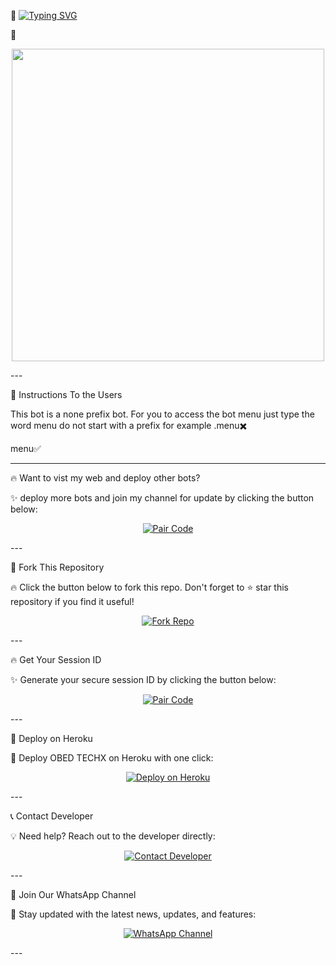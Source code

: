 🌟 <a href="https://git.io/typing-svg"><img src="https://readme-typing-svg.demolab.com?font=Black+Ops+One&size=100&pause=1000&color=FF0000&center=true&width=1000&height=200&lines=OBED-TECHX-V5.0" alt="Typing SVG" /></a>
  </p> 🌟

<p align="center">
  <img src="https://files.catbox.moe/67ln01.jpg" width="500"/>
</p>
---

📌 Instructions To the Users

This bot is a none prefix bot. For you to access the bot menu just type the word menu do not start with a prefix for example .menu✖️

menu✅


---

🔥 Want to vist my web and deploy other bots?

✨ deploy more bots and join my channel for update  by clicking the button below:

<p align="center">
  <a href="https://obed-webs-3.onrender.com/" target="_blank">
    <img alt="Pair Code" src="https://img.shields.io/badge/CLICK HERE-⚡ GET YOUR BOT NOW ⚡-gold?style=for-the-badge&logo=whatsapp&logoColor=white&labelColor=black"/>
  </a>
</p>
---

📌 Fork This Repository

🔥 Click the button below to fork this repo. Don't forget to ⭐ star this repository if you find it useful!

<p align="center">
  <a href="https://github.com/Trippleo1802/OBED-TECHX1/fork" target="_blank">
    <img alt="Fork Repo" src="https://img.shields.io/badge/FORK REPO-🔥 CLICK HERE 🔥-blue?style=for-the-badge&logo=github&logoColor=white&labelColor=black"/>
  </a>
</p>
---

🔥 Get Your Session ID

✨ Generate your secure session ID by clicking the button below:

<p align="center">
  <a href="https://paircodetechx.onrender.com/" target="_blank">
    <img alt="Pair Code" src="https://img.shields.io/badge/PAIR CODE-⚡ GET CODE NOW ⚡-gold?style=for-the-badge&logo=whatsapp&logoColor=white&labelColor=black"/>
  </a>
</p>
---

🚀 Deploy on Heroku

💜 Deploy OBED TECHX on Heroku with one click:

<p align="center">
  <a href="https://dashboard.heroku.com/new?template=https://github.com/Trippleo1802/OBED-TECHX1" target="_blank">
    <img alt="Deploy on Heroku" src="https://img.shields.io/badge/HEROKU-🚀 DEPLOY NOW 🚀-indigo?style=for-the-badge&logo=heroku&logoColor=white&labelColor=black"/>
  </a>
</p>
---

📞 Contact Developer

💡 Need help? Reach out to the developer directly:

<p align="center">
  <a href="http://wa.me/254701082940" target="_blank">
    <img alt="Contact Developer" src="https://img.shields.io/badge/CONTACT DEV-📲 MESSAGE NOW 📲-green?style=for-the-badge&logo=whatsapp&logoColor=white&labelColor=black"/>
  </a>
</p>
---

📢 Join Our WhatsApp Channel

🚀 Stay updated with the latest news, updates, and features:

<p align="center">
  <a href="https://whatsapp.com/channel/0029Vb46YKVGehEEbFN3jH3I" target="_blank">
    <img alt="WhatsApp Channel" src="https://img.shields.io/badge/WHATSAPP CHANNEL-🔔 JOIN NOW 🔔-teal?style=for-the-badge&logo=whatsapp&logoColor=white&labelColor=black"/>
  </a>
</p>
---



